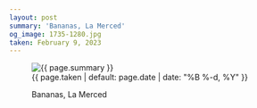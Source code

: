 ```yaml
---
layout: post
summary: 'Bananas, La Merced'
og_image: 1735-1280.jpg
taken: February 9, 2023
---
```


<figure class="post">
 <img alt="{{ page.summary }}" sizes="(min-width: 700px) 50vw, calc(100vw - 2rem)" src="{{ site.assets_url }}/1735-640.jpg" srcset="{{ site.assets_url }}/1735-320.jpg 320w, {{ site.assets_url }}/1735-640.jpg 640w, {{ site.assets_url }}/1735-960.jpg 960w, {{ site.assets_url }}/1735-1280.jpg 1280w"/>
 <figcaption>
  <time>
   {{ page.taken | default: page.date | date: "%B %-d, %Y" }}
  </time>
  <p>
   Bananas, La Merced
  </p>
 </figcaption>
</figure>
